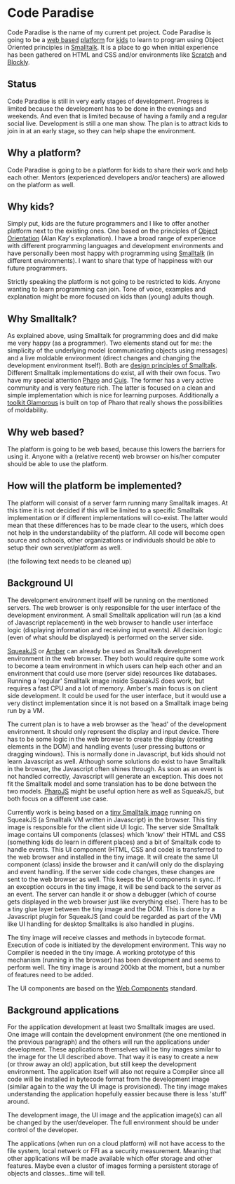 # Code Paradise

Code Paradise is the name of my current pet project. Code Paradise is going to be a [web based](#web-based) [platform](#platform) for [kids](#kids) to learn to program using Object Oriented principles in [Smalltalk](#Smalltalk). It is a place to go when initial experience has been gathered on HTML and CSS and/or environments like [Scratch](https://scratch.mit.edu) and [Blockly](https://developers.google.com/blockly/).

## Status

Code Paradise is still in very early stages of development. Progress is limited because the development has to be done in the evenings and weekends. And even that is limited because of having a family and a regular social live. Development is still a one man show. The plan is to attract kids to join in at an early stage, so they can help shape the environment.

## <a name="platform">Why a platform?</a>

Code Paradise is going to be a platform for kids to share their work and help each other. Mentors (experienced developers and/or teachers) are allowed on the platform as well.

## <a name="kids">Why kids?</a>

Simply put, kids are the future programmers and I like to offer another platform next to the existing ones. One based on the principles of [Object Orientation](http://www.purl.org/stefan_ram/pub/doc_kay_oop_en) (Alan Kay's explanation). I have a broad range of experience with different programming languages and development environments and have personally been most happy with programming using [Smalltalk](#Smalltalk) (in different environments). I want to share that type of happiness with our future programmers.

Strictly speaking the platform is not going to be restricted to kids. Anyone wanting to learn programming can join. Tone of voice, examples and explanation might be more focused on kids than (young) adults though.

## <a name="Smalltalk">Why Smalltalk?</a>

As explained above, using Smalltalk for programming does and did make me very happy (as a programmer). Two elements stand out for me: the simplicity of the underlying model (communicating objects using messages) and a live moldable environment (direct changes and changing the development environment itself). Both are [design principles of Smalltalk](http://www.cs.virginia.edu/~evans/cs655/readings/smalltalk.html). Different Smalltalk implementations do exist, all with their own focus. Two have my special attention [Pharo](https://www.pharo.org) and [Cuis](https://github.com/Cuis-Smalltalk/Cuis-Smalltalk-Dev). The former has a very active community and is very feature rich. The latter is focused on a clean and simple implementation which is nice for learning purposes. Additionally a [toolkit Glamorous](https://gtoolkit.com) is built on top of Pharo that really shows the possibilities of moldability.

## <a name="web-based">Why web based?</a>

The platform is going to be web based, because this lowers the barriers for using it. Anyone with a (relative recent) web browser on his/her computer should be able to use the platform.

## <a name="implementation">How will the platform be implemented?</a>

The platform will consist of a server farm running many Smalltalk images. At this time it is not decided if this will be limited to a specific Smalltalk implementation or if different implementations will co-exist. The latter would mean that these differences has to be made clear to the users, which does not help in the understandability of the platform. All code will become open source and schools, other organizations or individuals should be able to setup their own server/platform as well.

(the following text needs to be cleaned up)

## Background UI

The development environment itself will be running on the mentioned servers. The web browser is only responsible for the user interface of the development environment. A small Smalltalk application will run (as a kind of Javascript replacement) in the web browser to handle user interface logic (displaying information and receiving input events). All decision logic (even of what should be displayed) is performed on the server side.

[SqueakJS](https://squeak.js.org) or [Amber](https://amber-lang.net) can already be used as Smalltalk development environment in the web browser. They both would require quite some work to become a team environment in which users can help each other and an environment that could use more (server side) resources like databases. Running a 'regular' Smalltalk image inside SqueakJS does work, but requires a fast CPU and a lot of memory. Amber's main focus is on client side development. It could be used for the user interface, but it would use a very distinct implementation since it is not based on a Smalltalk image being run by a VM.

The current plan is to have a web browser as the 'head' of the development environment. It should only represent the display and input device. There has to be some logic in the web browser to create the display (creating elements in the DOM) and handling events (user pressing buttons or dragging windows). This is normally done in Javascript, but kids should not learn Javascript as well. Although some solutions do exist to have Smalltalk in the browser, the Javascript often shines through. As soon as an event is not handled correctly, Javascript will generate an exception. This does not fit the Smalltalk model and some translation has to be done between the two models. [PharoJS](https://pharojs.github.io) might be useful option here as well as SqueakJS, but both focus on a different use case.

Currently work is being based on a [tiny Smalltalk image](https://github.com/carolahp/pharo/tree/candle) running on SqueakJS (a Smalltalk VM written in Javascript) in the browser. This tiny image is responsible for the client side UI logic. The server side Smalltalk image contains UI components (classes) which 'know' their HTML and CSS (something kids do learn in different places) and a bit of Smalltalk code to handle events. This UI component (HTML, CSS and code) is transferred to the web browser and installed in the tiny image. It will create the same UI component (class) inside the browser and it can/will only do the displaying and event handling. If the server side code changes, these changes are sent to the web browser as well. This keeps the UI components in sync. If an exception occurs in the tiny image, it will be send back to the server as an event. The server can handle it or show a debugger (which of course gets displayed in the web browser just like everything else). There has to be a tiny glue layer between the tiny image and the DOM. This is done by a Javascript plugin for SqueakJS (and could be regarded as part of the VM) like UI handling for desktop Smalltalks is also handled in plugins. 

The tiny image will receive classes and methods in bytecode format. Execution of code is initiated by the development environment. This way no Compiler is needed in the tiny image. A working prototype of this mechanism (running in the browser) has been development and seems to perform well. The tiny image is around 200kb at the moment, but a number of features need to be added.

The UI components are based on the [Web Components](https://developer.mozilla.org/en-US/docs/Web/Web_Components) standard.

## Background applications

For the application development at least two Smalltalk images are used. One image will contain the development environment (the one mentioned in the previous paragraph) and the others will run the applications under development. These applications themselves will be tiny images similar to the image for the UI described above. That way it is easy to create a new (or throw away an old) application, but still keep the development environment. The application itself will also not require a Compiler since all code will be installed in bytecode format from the development image (similar again to the way the UI image is provisioned). The tiny image makes understanding the application hopefully eassier because there is less 'stuff' around.

The development image, the UI image and the application image(s) can all be changed by the user/developer. The full environment should be under control of the developer.

The applications (when run on a cloud platform) will not have access to the file system, local netwerk or FFI as a security measurement. Meaning that other applications will be made available which offer storage and other features. Maybe even a clustor of images forming a persistent storage of objects and classes...time will tell.
